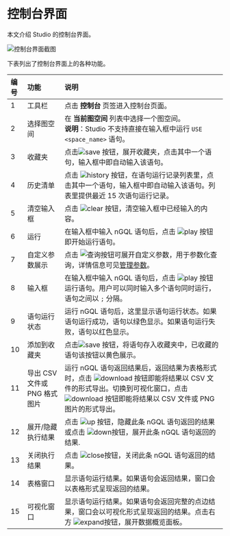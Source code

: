 # 控制台界面

本文介绍 Studio 的控制台界面。

![控制台界面截图](https://docs-cdn.nebula-graph.com.cn/figures/st-ug-015-cn.png)

下表列出了控制台界面上的各种功能。

| 编号  |  功能 | 说明  |
| :-- | :--|   :--   |
|  1  |  工具栏   |  点击 **控制台** 页签进入控制台页面。 |
|  2  |  选择图空间  | 在 **当前图空间** 列表中选择一个图空间。 <br/> **说明**：Studio 不支持直接在输入框中运行 `USE <space_name>` 语句。  |
|  3  | 收藏夹 | 点击![save](https://docs-cdn.nebula-graph.com.cn/figures/studio-btn-save.png) 按钮，展开收藏夹，点击其中一个语句，输入框中即自动输入该语句。 |
|  4  |  历史清单   |  点击 ![history](https://docs-cdn.nebula-graph.com.cn/figures/studio-btn-history.png) 按钮，在语句运行记录列表里，点击其中一个语句，输入框中即自动输入该语句。列表里提供最近 15 次语句运行记录。  |
|  5  |  清空输入框  | 点击 ![clear](https://docs-cdn.nebula-graph.com.cn/figures/studio-btn-clear.png) 按钮，清空输入框中已经输入的内容。   |
|  6  |  运行  |  在输入框中输入 nGQL 语句后，点击 ![play](https://docs-cdn.nebula-graph.com.cn/figures/studio-btn-play.png) 按钮即开始运行语句。   |
|  7  |  自定义参数展示   | 点击 ![查询](https://docs-cdn.nebula-graph.com.cn/figures/down.png)按钮可展开自定义参数，用于参数化查询，详情信息可见[管理参数](../../nebula-console.md)。|
|  8  |  输入框   |  在输入框中输入 nGQL 语句后，点击 ![play](https://docs-cdn.nebula-graph.com.cn/figures/studio-btn-play.png) 按钮运行语句。用户可以同时输入多个语句同时运行，语句之间以 `;` 分隔。 |
|  9  |  语句运行状态   |  运行 nGQL 语句后，这里显示语句运行状态。如果语句运行成功，语句以绿色显示。如果语句运行失败，语句以红色显示。   |
|  10  | 添加到收藏夹 | 点击![save](https://docs-cdn.nebula-graph.com.cn/figures/studio-btn-save.png) 按钮，将语句存入收藏夹中，已收藏的语句该按钮以黄色展示。|
|  11  |  导出 CSV 文件或 PNG 格式图片 |  运行 nGQL 语句返回结果后，返回结果为表格形式时，点击 ![download](https://docs-cdn.nebula-graph.com.cn/figures/studio-btn-download.png) 按钮即能将结果以 CSV 文件的形式导出。切换到可视化窗口，点击 ![download](https://docs-cdn.nebula-graph.com.cn/figures/studio-btn-download.png) 按钮即能将结果以 CSV 文件或 PNG 图片的形式导出。   |
|  12  |  展开/隐藏执行结果  | 点击 ![up](https://docs-cdn.nebula-graph.com.cn/figures/studio-btn-up.png) 按钮，隐藏此条 nGQL 语句返回的结果或点击 ![down](https://docs-cdn.nebula-graph.com.cn/figures/studio-btn-down.png)按钮，展开此条 nGQL 语句返回的结果. |
|  13  |  关闭执行结果  | 点击 ![close](https://docs-cdn.nebula-graph.com.cn/figures/studio-btn-close.png)按钮，关闭此条 nGQL 语句返回的结果。 |
|  14  |  表格窗口 |  显示语句运行结果。如果语句会返回结果，窗口会以表格形式呈现返回的结果。 |
|  15  |  可视化窗口 | 显示语句运行结果。如果语句会返回完整的点边结果，窗口会以可视化形式呈现返回的结果。点击右方 ![expand](https://docs-cdn.nebula-graph.com.cn/figures/studio-btn-back.png)按钮，展开数据概览面板。 |